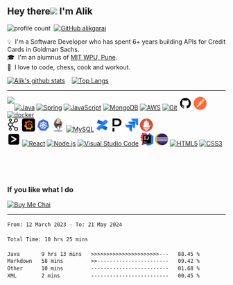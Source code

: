 ## Hey there<img src="https://raw.githubusercontent.com/MartinHeinz/MartinHeinz/master/wave.gif" width="30px"> I'm Alik
![profile count](https://komarev.com/ghpvc/?username=alikgarai&color=red)&nbsp;
[![GitHub alikgarai](https://img.shields.io/github/followers/alikgarai?label=follow&style=social)](https://github.com/alikgarai)&nbsp;

💡 &nbsp;I'm a Software Developer who has spent 6+ years building APIs for Credit Cards in Goldman Sachs.\
🎓 &nbsp;I'm an alumnus of [MIT WPU, Pune](https://mitwpu.edu.in/). \
🌱 &nbsp;I love to code, chess, cook and workout.

[![Alik's github stats](https://github-readme-stats.vercel.app/api?username=alikgarai&hide=contribs&text_bold=false&show_icons=true&theme=chartreuse-dark&hide_border=true)](https://github.com/alikgarai) &nbsp;&nbsp;
[![Top Langs](https://github-readme-stats.vercel.app/api/top-langs/?username=alikgarai&layout=compact&theme=chartreuse-dark)](https://github.com/alikgarai/github-readme-stats)

<hr>

<p>
  <a href="https://leetcode.com/alikgarai" title="Leetcode Profile!"><img align="left" src="https://leetcard.jacoblin.cool/alikgarai?theme=dark&ext=heatmap"/></a>
  <p>
    <a href="https://www.java.com/" title="Java"><img src="https://github.com/get-icon/geticon/raw/master/icons/java.svg" alt="Java" width="30px" height="30px"></a>
    <a href="https://spring.io/" title="Spring"><img src="https://github.com/get-icon/geticon/raw/master/icons/spring.svg" alt="Spring" width="30px" height="30px"></a>
    <a href="https://developer.mozilla.org/en-US/docs/Web/JavaScript" title="JavaScript"><img src="https://github.com/get-icon/geticon/raw/master/icons/javascript.svg" alt="JavaScript" width="30px" height="30px"></a>
    <a href="https://www.mongodb.org/" title="MongoDB"><img src="https://github.com/get-icon/geticon/raw/master/icons/mongodb-icon.svg" alt="MongoDB" width="30px" height="30px"></a>
    <a href="https://aws.amazon.com/" title="AWS"><img src="https://github.com/get-icon/geticon/raw/master/icons/aws.svg" alt="AWS" width="30px" height="30px"></a>
    <a href="https://git-scm.com/" title="Git"><img src="https://github.com/get-icon/geticon/raw/master/icons/git-icon.svg" alt="Git" width="30px" height="30px"></a>
    <a href="https://github.com/" title="GitHub"><img src="img\github-svgrepo-com.svg" alt="GitHub" width="30px" height="30px"></a>
    <a href="https://www.postman.com/" title="Postman"><img src="img\postman-icon-svgrepo-com.svg" alt="postman" width="30px" height="30px"></a>
    <a href="https://www.docker.com/" title="docker"><img src="https://github.com/get-icon/geticon/raw/master/icons/docker-icon.svg" alt="docker" width="30px" height="30px"></a><br/>
    <a href="https://kafka.apache.org/" title="Kafka"><img src="img\data-accesskafka-cluster-svgrepo-com.svg" alt="Kafka" width="30px" height="30px"></a>
    <a href="https://grafana.com/" title="Grafana"><img src="img\grafana-svgrepo-com.svg" alt="Grafana" width="30px" height="30px"></a> 
    <a href="https://kubernetes.io/" title="Kubernetes"><img src="img\kubernetes-svgrepo-com.svg" alt="kubernetes" width="30px" height="30px"></a>
    <a href="https://www.jenkins.io/" title="Jenkins"><img src="img\jenkins-svgrepo-com.svg" alt="jenkins" width="30px" height="30px"></a>
    <a href="https://dev.mysql.com/" title="MySQL"><img src="https://github.com/get-icon/geticon/raw/master/icons/mysql.svg" alt="MySQL" width="30px" height="30px"></a>
    <a href="https://www.atlassian.com/software/confluence" title="Confluence"><img src="img\confluence-svgrepo-com.svg" alt="Confluence" width="30px" height="30px"></a>
    <a href="https://www.pagerduty.com/" title="PagerDuty"><img src="img\pagerduty-svgrepo-com.svg" alt="pagerduty" width="30px" height="30px"></a>
    <a href="https://www.atlassian.com/software/jira" title="Jira"><img src="img\jira-svgrepo-com.svg" alt="jira" width="30px" height="30px"></a>
    <a href="https://prometheus.io/" title="Prometheus"><img src="img\prometheus-svgrepo-com.svg" alt="prometheus" width="30px" height="30px"></a><br/>
    <a href="https://www.splunk.com/" title="Splunk"><img src="img\splunk-svgrepo-com.svg" alt="splunk" width="30px" height="30px"></a>
    <a href="https://reactjs.org/" title="React"><img src="https://github.com/get-icon/geticon/raw/master/icons/react.svg" alt="React" width="30px" height="30px"></a>
    <a href="https://nodejs.org/" title="Node.js"><img src="https://github.com/get-icon/geticon/raw/master/icons/nodejs-icon.svg" alt="Node.js" width="30px" height="30px"></a>
    <a href="https://code.visualstudio.com/" title="Visual Studio Code"><img src="https://github.com/get-icon/geticon/raw/master/icons/visual-studio-code.svg" alt="Visual Studio Code" width="30px" height="30px"></a>
    <a href="https://www.jetbrains.com/idea/" title="Intellij"><img src="img\jb-intellij-idea-svgrepo-com.svg" alt="intellij" width="30px" height="30px"></a>
    <a href="https://www.eclipse.org/" title="Eclipse"><img src="img\eclipse-icon-svgrepo-com.svg" alt="Eclipse" width="30px" height="30px"></a>
    <a href="https://www.w3.org/TR/html5/" title="HTML5"><img src="https://github.com/get-icon/geticon/raw/master/icons/html-5.svg" alt="HTML5" width="30px" height="30px"></a>
    <a href="https://www.w3.org/TR/CSS/" title="CSS3"><img src="https://github.com/get-icon/geticon/raw/master/icons/css-3.svg" alt="CSS3" width="30px" height="30px"></a>
  </p>
</p>

<br/>
<br/>
<br/>

### If you like what I do
<a href="https://www.buymeacoffee.com/garaialik247" target="_blank"><img src="https://cdn.buymeacoffee.com/buttons/v2/default-red.png" alt="Buy Me Chai" width="150" ></a>

<hr>

<!--START_SECTION:waka-->

```txt
From: 12 March 2023 - To: 21 May 2024

Total Time: 10 hrs 25 mins

Java       9 hrs 13 mins   >>>>>>>>>>>>>>>>>>>>>>---   88.45 %
Markdown   58 mins         >>-----------------------   09.42 %
Other      10 mins         -------------------------   01.68 %
XML        2 mins          -------------------------   00.45 %
```

<!--END_SECTION:waka-->

<!-- Resources
svg images - https://www.svgrepo.com/vectors/postman/
wakatime - https://github.com/marketplace/actions/waka-readme
Awesome github profiles - https://zzetao.github.io/awesome-github-profile/ -->

